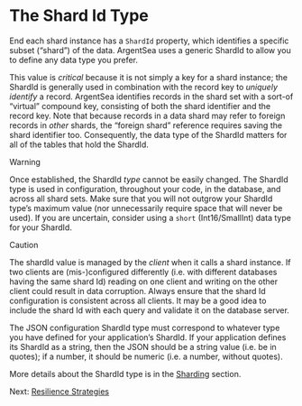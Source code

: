 # The Shard Id Type

End each shard instance has a `ShardId` property, which identifies a specific subset (“shard”) of the data. ArgentSea uses a generic ShardId to allow you to define any data type you prefer.

This value is *critical* because it is not simply a key for a shard instance; the ShardId is generally used in combination with the record key to *uniquely identify* a record. ArgentSea identifies records in the shard set with a sort-of “virtual” compound key, consisting of both the shard identifier and the record key. Note that because records in a data shard may refer to foreign records in *other* shards, the “foreign shard” reference requires saving the shard identifier too. Consequently, the data type of the ShardId matters for all of the tables that hold the ShardId.

> [!WARNING]
> Once established, the ShardId *type* cannot be easily changed. The ShardId type is used in configuration, throughout your code, in the database, and across all shard sets. Make sure that you will not outgrow your ShardId type’s maximum value (nor unnecessarily require space that will never be used).
> If you are uncertain, consider using a `short` (Int16/SmallInt) data type for your ShardId.

> [!CAUTION]
> The shardId value is managed by the *client* when it calls a shard instance. If two clients are (mis-)configured differently (i.e. with different databases having the same shard Id) reading on one client and writing on the other client could result in data corruption. Always ensure that the shard Id configuration is consistent across all clients. It may be a good idea to include the shard Id with each query and validate it on the database server.

The JSON configuration ShardId type must correspond to whatever type you have defined for your application’s ShardId. If your application defines its ShardId as a string, then the JSON should be a string value (i.e. be in quotes); if a number, it should be numeric (i.e. a number, without quotes).

More details about the ShardId type is in the [Sharding](../sharding/sharding.md) section.

Next: [Resilience Strategies](resilience.md)
